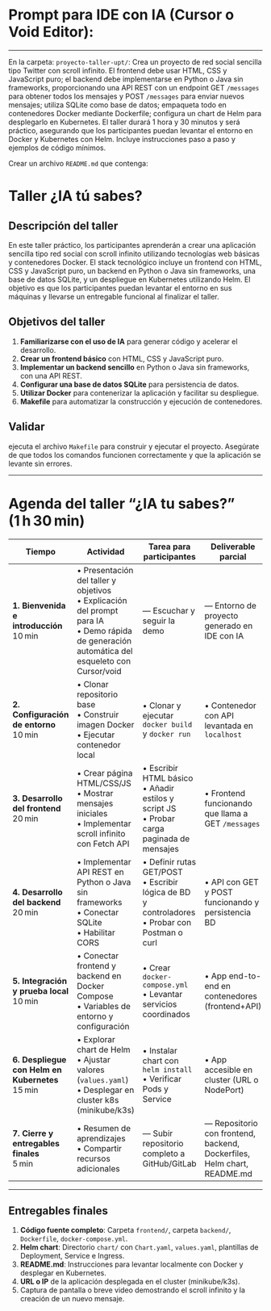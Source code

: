 # Prompt para IDE con IA (Cursor o Void Editor):

---

En la carpeta: `proyecto-taller-upt/`: 
Crea un proyecto de red social sencilla tipo Twitter con scroll infinito. El frontend debe usar HTML, CSS y JavaScript puro; el backend debe implementarse en Python o Java sin frameworks, proporcionando una API REST con un endpoint GET `/messages` para obtener todos los mensajes y POST `/messages` para enviar nuevos mensajes; utiliza SQLite como base de datos; empaqueta todo en contenedores Docker mediante Dockerfile; configura un chart de Helm para desplegarlo en Kubernetes. El taller durará 1 hora y 30 minutos y será práctico, asegurando que los participantes puedan levantar el entorno en Docker y Kubernetes con Helm. Incluye instrucciones paso a paso y ejemplos de código mínimos.

Crear un archivo `README.md` que contenga: 
# Taller ¿IA tú sabes?
## Descripción del taller
En este taller práctico, los participantes aprenderán a crear una aplicación sencilla tipo red social con scroll infinito utilizando tecnologías web básicas y contenedores Docker. El stack tecnológico incluye un frontend con HTML, CSS y JavaScript puro, un backend en Python o Java sin frameworks, una base de datos SQLite, y un despliegue en Kubernetes utilizando Helm. El objetivo es que los participantes puedan levantar el entorno en sus máquinas y llevarse un entregable funcional al finalizar el taller.   

## Objetivos del taller
1. **Familiarizarse con el uso de IA** para generar código y acelerar el desarrollo.
2. **Crear un frontend básico** con HTML, CSS y JavaScript puro.
3. **Implementar un backend sencillo** en Python o Java sin frameworks, con una API REST.
4. **Configurar una base de datos SQLite** para persistencia de datos.
5. **Utilizar Docker** para contenerizar la aplicación y facilitar su despliegue.
6. **Makefile** para automatizar la construcción y ejecución de contenedores.

## Validar
ejecuta el archivo `Makefile` para construir y ejecutar el proyecto. Asegúrate de que todos los comandos funcionen correctamente y que la aplicación se levante sin errores.

---


# Agenda del taller “¿IA tu sabes?” (1 h 30 min)

| Tiempo            | Actividad                                                    | Tarea para participantes                                 | Deliverable parcial                                 |
|-------------------|--------------------------------------------------------------|-----------------------------------------------------------|-----------------------------------------------------|
| **1. Bienvenida e introducción**<br>10 min | • Presentación del taller y objetivos<br>• Explicación del prompt para IA<br>• Demo rápida de generación automática del esqueleto con Cursor/void | — Escuchar y seguir la demo                             | — Entorno de proyecto generado en IDE con IA        |
| **2. Configuración de entorno**<br>10 min | • Clonar repositorio base<br>• Construir imagen Docker<br>• Ejecutar contenedor local | • Clonar y ejecutar `docker build` y `docker run`       | • Contenedor con API levantada en `localhost`       |
| **3. Desarrollo del frontend**<br>20 min  | • Crear página HTML/CSS/JS<br>• Mostrar mensajes iniciales<br>• Implementar scroll infinito con Fetch API | • Escribir HTML básico<br>• Añadir estilos y script JS<br>• Probar carga paginada de mensajes | • Frontend funcionando que llama a GET `/messages`   |
| **4. Desarrollo del backend**<br>20 min   | • Implementar API REST en Python o Java sin frameworks<br>• Conectar SQLite<br>• Habilitar CORS | • Definir rutas GET/POST<br>• Escribir lógica de BD y controladores<br>• Probar con Postman o curl | • API con GET y POST funcionando y persistencia BD   |
| **5. Integración y prueba local**<br>10 min | • Conectar frontend y backend en Docker Compose<br>• Variables de entorno y configuración | • Crear `docker-compose.yml`<br>• Levantar servicios coordinados       | • App end-to-end en contenedores (frontend+API)     |
| **6. Despliegue con Helm en Kubernetes**<br>15 min | • Explorar chart de Helm<br>• Ajustar valores (`values.yaml`)<br>• Desplegar en cluster k8s (minikube/k3s) | • Instalar chart con `helm install`<br>• Verificar Pods y Service | • App accesible en cluster (URL o NodePort)         |
| **7. Cierre y entregables finales**<br>5 min  | • Resumen de aprendizajes<br>• Compartir recursos adicionales | — Subir repositorio completo a GitHub/GitLab           | — Repositorio con frontend, backend, Dockerfiles, Helm chart, README.md |

---

## Entregables finales

1. **Código fuente completo**: Carpeta `frontend/`, carpeta `backend/`, `Dockerfile`, `docker-compose.yml`.
2. **Helm chart**: Directorio `chart/` con `Chart.yaml`, `values.yaml`, plantillas de Deployment, Service e Ingress.
3. **README.md**: Instrucciones para levantar localmente con Docker y desplegar en Kubernetes.
4. **URL o IP** de la aplicación desplegada en el cluster (minikube/k3s).  
5. Captura de pantalla o breve video demostrando el scroll infinito y la creación de un nuevo mensaje.


